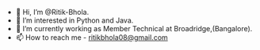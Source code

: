 - 👋 Hi, I’m @Ritik-Bhola.
- 👀 I’m interested in Python and Java.
- 🌱 I’m currently working as Member Technical at Broadridge,(Bangalore).
- 📫 How to reach me - ritikbhola08@gmail.com

<!---
Ritik-Bhola/Ritik-Bhola is a ✨ special ✨ repository because its `README.md` (this file) appears on your GitHub profile.
You can click the Preview link to take a look at your changes.
- 💞️ I’m looking to collaborate on Java
--->
